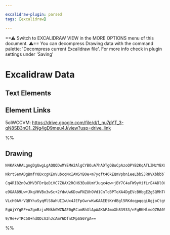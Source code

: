 ```yaml
---

excalidraw-plugin: parsed
tags: [excalidraw]

---
```

==⚠  Switch to EXCALIDRAW VIEW in the MORE OPTIONS menu of this document. ⚠== You can decompress Drawing data with the command palette: 'Decompress current Excalidraw file'. For more info check in plugin settings under 'Saving'



# Excalidraw Data

## Text Elements
## Element Links
5olWCCVM: https://drive.google.com/file/d/1_nu7pYT_3-qN8SB3nO1_2Ng4gD9meu4J/view?usp=drive_link

%%
## Drawing
```compressed-json
N4KAkARALgngDgUwgLgAQQQDwMYEMA2AlgCYBOuA7hADTgQBuCpAzoQPYB2KqATLZMzYBXUtiRoIACyhQ4zZAHoFAc0JRJQgEYA6bGwC2CgF7N6hbEcK4OCtptbErHALRY8RMpWdx8Q1TdIEfARcZgRmBShcZQUebQBGAAYEmjoghH0EDihmbgBtcDBQMBKIEm4IAFY2fAB1AGF6gDUAWVSSyFhECozNBGJiXE1g9tLMbmcAdkTJ7R5K/lKYCcmA

NkrtSemADgBmfYODxcgKEnVubcqNxIAWSYBOe+m7yqft46kEQmVpbnieeLbbSJRKVXbbbbTGYPD7WZQjNCJD7MKCkNgAawQ9RqbFIFQAxPEEESiaNIJpcNh0co0UIOMRsfhcRVUdZmHBcIFsmSIAAzQj4fAAZVgCPQgg8PJRaMxtTOkm4fEKAlRGIQIpgYogEvKH1pPw44VyaHiHzYHOwamWJpBHxpwjgAEliMbUHkALofXnkTLO7gcISCj6EelY

Cq4RI82n0w3MV3FDrQeDiVC7ZUAX2RCH63Bu8UmYJuqx4qw+jBY7C4aFW9yVifLrE4ADlOGI/rWbvseLsYcqyswACLpKA5tC8ghhD6aYT0gCiwUy2VdHo+QjggxHxD+kxulR3q3idx4k3efaIHHRFWksnkSjIhEY2mUbDY8IQugMCn5wQUxAU8QAfQDSY4AATQAFQA3ZnAARybbYhQAIV2DgAHlAJ4JtlBuZQB3uTIhBuAApBQzAQCgAH4hHZABe

e9GAA89Lw+JkqVHVBx3wSc+2YdwUwKDowFNZUhOVd1CnTcBPToXA4DgEVcBHbgE2gSQMhTCAiB+KBRgYQhyMQylqWjBkcTxCR8V5KzrN07ARC5KBHRHfQRRlLEzIJEliSQRYIDs0gHKcjJDKpe06VMplzPQVkOHZTksh03z/MC5yADEBWFUUNJ1LckvshKgpc1VZXlRU8oCgrnNctUNS1HLbPy7JCoAJWEA0jT+cqUoyVCLStP5bUKPzGsctLOCg

VLcH0AVrVQBYhuSyqMlS8ahUIIwUx4JEFpGwrwKwKAAEEtKrdBgl5RKdoqpqqqiUgjoCtgKDU3AtzQAMgyu7r9FnelDse56Qje9BOTRKguqW/R/rB8DkwqEzdN4tFBQADW4e5KiBRJ4nuQFtniAndnuVYbl8pGanwUC/l2G4gXuG5j0Se4QRuRJj1LIajBffRlL7egCCEFNkkqQFD22CSIZujJWvC2NXQgBHfJpEg1o2xVttKZXiBFBA4G4ebNdI

EgWjYYgEF+oZgmBzjuMNkhGWZNAE0gRCamBhXlApAAKAFJmoXh83933/eFgBKHlmoQZRA05eHPdwH3diRXgk6D1PUDDiAJa+hLqsxXqoErV0PvwXzvSmhBI9DI2OGUXnEyyS32NRQWPmwIg9bQFuEA+DgK+4buzSEKBzxTbvs9KOwACsEGwHIhT7uATbNi3hnYm2e6GylC8YcCX3wevSi6bL0jnyseTslEDFh7p3sDUuzzYNjrYnTfE3wUIjrP3f

9/9e+vTRC5U+hdODcA3hJcAmY6DfnCMpSS6YgA==
```
%%